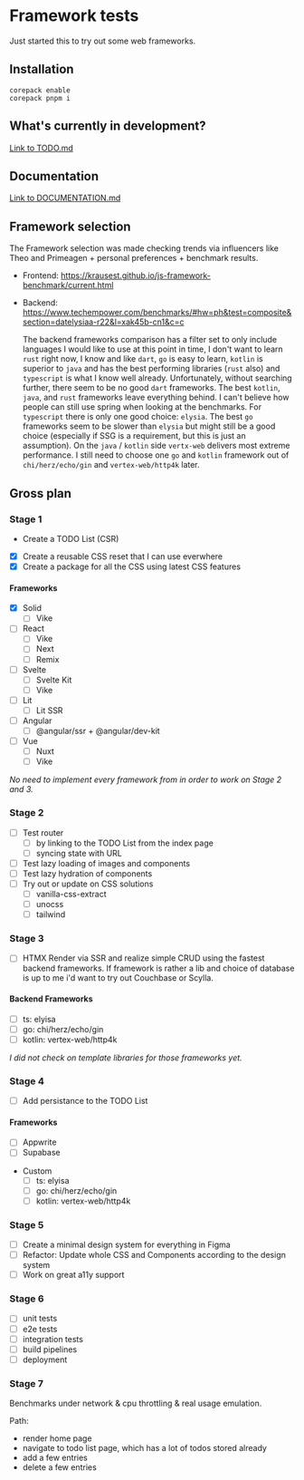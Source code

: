 # Framework tests

Just started this to try out some web frameworks.

## Installation

```
corepack enable
corepack pnpm i
```

## What's currently in development?

[Link to TODO.md](./TODO.md)

## Documentation

[Link to DOCUMENTATION.md](./DOCUMENTATION.md)

## Framework selection

The Framework selection was made checking trends via influencers like Theo and Primeagen + personal preferences + benchmark results.

- Frontend: https://krausest.github.io/js-framework-benchmark/current.html
- Backend: https://www.techempower.com/benchmarks/#hw=ph&test=composite&section=datelysiaa-r22&l=xak45b-cn1&c=c

  The backend frameworks comparison has a filter set to only include languages I would like to use at this point in time, I don't want to learn `rust` right now, I know and like `dart`, `go` is easy to learn, `kotlin` is superior to `java` and has the best performing libraries (`rust` also) and `typescript` is what I know well already. Unfortunately, without searching further, there seem to be no good `dart` frameworks. The best `kotlin`, `java`, and `rust` frameworks leave everything behind. I can't believe how people can still use spring when looking at the benchmarks. For `typescript` there is only one good choice: `elysia`. The best `go` frameworks seem to be slower than `elysia` but might still be a good choice (especially if SSG is a requirement, but this is just an assumption). On the `java` / `kotlin` side `vertx-web` delivers most extreme performance. I still need to choose one `go` and `kotlin` framework out of `chi/herz/echo/gin` and `vertex-web/http4k` later.

## Gross plan

### Stage 1

- Create a TODO List (CSR)
- [x] Create a reusable CSS reset that I can use everwhere
- [x] Create a package for all the CSS using latest CSS features

#### Frameworks

- [x] Solid
  - [ ] Vike
- [ ] React
  - [ ] Vike
  - [ ] Next
  - [ ] Remix
- [ ] Svelte
  - [ ] Svelte Kit
  - [ ] Vike
- [ ] Lit
  - [ ] Lit SSR
- [ ] Angular
  - [ ] @angular/ssr + @angular/dev-kit
- [ ] Vue
  - [ ] Nuxt
  - [ ] Vike

_No need to implement every framework from in order to work on Stage 2 and 3._

### Stage 2

- [ ] Test router
  - [ ] by linking to the TODO List from the index page
  - [ ] syncing state with URL
- [ ] Test lazy loading of images and components
- [ ] Test lazy hydration of components
- [ ] Try out or update on CSS solutions
  - [ ] vanilla-css-extract
  - [ ] unocss
  - [ ] tailwind

### Stage 3

- [ ] HTMX
      Render via SSR and realize simple CRUD using the fastest backend frameworks.
      If framework is rather a lib and choice of database is up to me i'd want to try out Couchbase or Scylla.

#### Backend Frameworks

- [ ] ts: elyisa
- [ ] go: chi/herz/echo/gin
- [ ] kotlin: vertex-web/http4k

_I did not check on template libraries for those frameworks yet._

### Stage 4

- [ ] Add persistance to the TODO List

#### Frameworks

- [ ] Appwrite
- [ ] Supabase
- Custom
  - [ ] ts: elyisa
  - [ ] go: chi/herz/echo/gin
  - [ ] kotlin: vertex-web/http4k

### Stage 5

- [ ] Create a minimal design system for everything in Figma
- [ ] Refactor: Update whole CSS and Components according to the design system
- [ ] Work on great a11y support

### Stage 6

- [ ] unit tests
- [ ] e2e tests
- [ ] integration tests
- [ ] build pipelines
- [ ] deployment

### Stage 7

Benchmarks under network & cpu throttling & real usage emulation.

Path:

- render home page
- navigate to todo list page, which has a lot of todos stored already
- add a few entries
- delete a few entries
